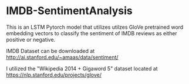 # IMDB-SentimentAnalysis

This is an LSTM Pytorch model that utilizes utilzes GloVe pretrained word embedding vectors to classify the sentiment of IMDB reviews as either positive or negative. 

IMDB Dataset can be downloaded at http://ai.stanford.edu/~amaas/data/sentiment/

I utilized the "Wikipedia 2014 + Gigaword 5" dataset located at https://nlp.stanford.edu/projects/glove/
